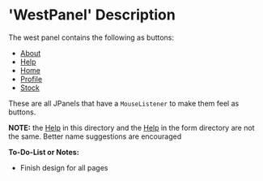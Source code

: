 # 'WestPanel' Description

The west panel contains the following as buttons:
- [About](subpanels/About.java)
- [Help](subpanels/Help.java)
- [Home](subpanels/Home.java)
- [Profile](subpanels/Profile.java)
- [Stock](subpanels/Stock.java)

These are all JPanels that have a `MouseListener` to make them feel as 
buttons.

**NOTE:** the [Help](subpanels/Help.java) in this directory and the 
[Help](https://github.com/olmurphy/YoloTrader.github.io/tree/master/YoloTrader/Prototype/src/main/java/edu/baylor/ecs/csi3471/UI/form/Help.java)
in the form directory are not the same. Better name suggestions are encouraged

**To-Do-List or Notes:**
- Finish design for all pages